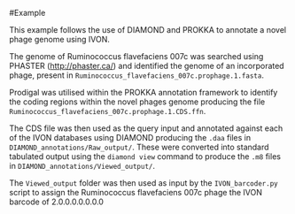 
#Example 

This example follows the use of DIAMOND and PROKKA to annotate a novel phage genome using IVON.

The genome of Ruminococcus flavefaciens 007c was searched using PHASTER (http://phaster.ca/) and identified the genome of an incorporated phage, present in `Ruminococcus_flavefaciens_007c.prophage.1.fasta`. 

Prodigal was utilised within the PROKKA annotation framework to identify the coding regions within the novel phages genome producing the file `Ruminococcus_flavefaciens_007c.prophage.1.CDS.ffn`.

The CDS file was then used as the query input and annotated against each of the IVON databases using DIAMOND producing the `.daa` files in `DIAMOND_annotations/Raw_output/`. These were converted into standard tabulated output using the `diamond view` command to produce the `.m8` files in `DIAMOND_annotations/Viewed_output/`.


The `Viewed_output` folder was then used as input by the `IVON_barcoder.py` script to assign the Ruminococcus flavefaciens 007c phage the IVON barcode of 2.0.0.0.0.0.0.0
